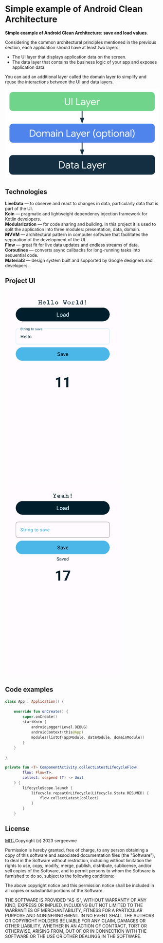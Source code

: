 # Simple example of Android Clean Architecture

**Simple example of Android Clean Architecture: save and load values**.

Considering the common architectural principles mentioned in the previous section, each application should have at least two layers:
- The UI layer that displays application data on the screen.
- The data layer that contains the business logic of your app and exposes application data.

You can add an additional layer called the domain layer to simplify and reuse the interactions between the UI and data layers.

![android app architecture](/images/android.png "Android App architecture")

## Technologies

**LiveData** — to observe and react to changes in data, particularly data that is part of the UI. \
**Koin** — pragmatic and lightweight dependency injection framework for Kotlin developers. \
**Modularization** — for code sharing and building. In this project it is used to split the application into three modules: presentation, data, domain. \
**MVVM** — architectural pattern in computer software that facilitates the separation of the development of the UI. \
**Flow** — great fit for live data updates and endless streams of data. \
**Coroutines** — converts async callbacks for long-running tasks into sequential code. \
**Material3** — design system built and supported by Google designers and developers.

## Project UI

![app UI](/images/app-ui-1.png "App UI") ![app UI](/images/app-ui-2.png "App UI")

## Code examples

```kotlin
class App : Application() {

    override fun onCreate() {
        super.onCreate()
        startKoin {
            androidLogger(Level.DEBUG)
            androidContext(this@App)
            modules(listOf(appModule, dataModule, domainModule))
        }
    }

}
```

```kotlin
private fun <T> ComponentActivity.collectLatestLifecycleFlow(
        flow: Flow<T>, 
        collect: suspend (T) -> Unit
    ) {
        lifecycleScope.launch {
            lifecycle.repeatOnLifecycle(Lifecycle.State.RESUMED) {
                flow.collectLatest(collect)
            }
        }
    }
```

## License

[MIT: ](https://choosealicense.com/licenses/mit/) Copyright (c) 2023 sergeevme

Permission is hereby granted, free of charge, to any person obtaining a copy
of this software and associated documentation files (the "Software"), to deal
in the Software without restriction, including without limitation the rights
to use, copy, modify, merge, publish, distribute, sublicense, and/or sell
copies of the Software, and to permit persons to whom the Software is
furnished to do so, subject to the following conditions:

The above copyright notice and this permission notice shall be included in all
copies or substantial portions of the Software.

THE SOFTWARE IS PROVIDED "AS IS", WITHOUT WARRANTY OF ANY KIND, EXPRESS OR
IMPLIED, INCLUDING BUT NOT LIMITED TO THE WARRANTIES OF MERCHANTABILITY,
FITNESS FOR A PARTICULAR PURPOSE AND NONINFRINGEMENT. IN NO EVENT SHALL THE
AUTHORS OR COPYRIGHT HOLDERS BE LIABLE FOR ANY CLAIM, DAMAGES OR OTHER
LIABILITY, WHETHER IN AN ACTION OF CONTRACT, TORT OR OTHERWISE, ARISING FROM,
OUT OF OR IN CONNECTION WITH THE SOFTWARE OR THE USE OR OTHER DEALINGS IN THE
SOFTWARE.
